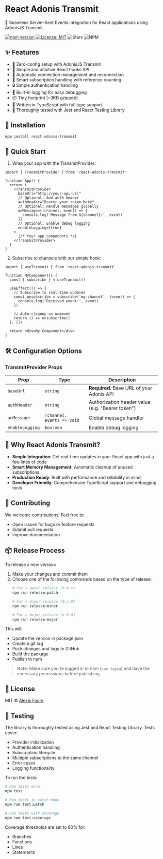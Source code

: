 # React Adonis Transmit

🚀 Seamless Server-Sent Events integration for React applications using AdonisJS Transmit.

[![npm version](https://badge.fury.io/js/react-adonis-transmit.svg)](https://badge.fury.io/js/react-adonis-transmit)
[![License: MIT](https://img.shields.io/badge/License-MIT-yellow.svg)](https://opensource.org/licenses/MIT)
![Stars](https://img.shields.io/github/stars/FaureAlexis/react-adonis-transmit?style=social) 
![NPM](https://img.shields.io/npm/dt/react-adonis-transmit)


## ✨ Features

- 🔌 Zero-config setup with AdonisJS Transmit
- 🎯 Simple and intuitive React hooks API
- 🔄 Automatic connection management and reconnection
- 🧮 Smart subscription handling with reference counting
- 🔒 Simple authentication handling
- 📝 Built-in logging for easy debugging
- 📦 Tiny footprint (~3KB gzipped)
- 💪 Written in TypeScript with full type support
- 🧪 Thoroughly tested with Jest and React Testing Library

## 🚀 Installation

```bash
npm install react-adonis-transmit
```

## 🎯 Quick Start

1. Wrap your app with the TransmitProvider:

```tsx
import { TransmitProvider } from 'react-adonis-transmit'

function App() {
  return (
    <TransmitProvider 
      baseUrl="http://your-api-url"
      // Optional: Add auth header
      authHeader="Bearer your-token-here"
      // Optional: Handle messages globally
      onMessage={(channel, event) => {
        console.log(`Message from ${channel}:`, event)
      }}
      // Optional: Enable debug logging
      enableLogging={true}
    >
      {/* Your app components */}
    </TransmitProvider>
  )
}
```

2. Subscribe to channels with our simple hook:

```tsx
import { useTransmit } from 'react-adonis-transmit'

function MyComponent() {
  const { subscribe } = useTransmit()

  useEffect(() => {
    // Subscribe to real-time updates
    const unsubscribe = subscribe('my-channel', (event) => {
      console.log('Received event:', event)
    })

    // Auto-cleanup on unmount
    return () => unsubscribe()
  }, [])

  return <div>My Component</div>
}
```

## 🛠 Configuration Options

### TransmitProvider Props

| Prop | Type | Description |
|------|------|-------------|
| `baseUrl` | `string` | **Required.** Base URL of your Adonis API |
| `authHeader` | `string` | Authorization header value (e.g. "Bearer token") |
| `onMessage` | `(channel, event) => void` | Global message handler |
| `enableLogging` | `boolean` | Enable debug logging |

## 🌟 Why React Adonis Transmit?

- **Simple Integration**: Get real-time updates in your React app with just a few lines of code
- **Smart Memory Management**: Automatic cleanup of unused subscriptions
- **Production Ready**: Built with performance and reliability in mind
- **Developer Friendly**: Comprehensive TypeScript support and debugging tools

## 🤝 Contributing

We welcome contributions! Feel free to:
- Open issues for bugs or feature requests
- Submit pull requests
- Improve documentation

## 📦 Release Process

To release a new version:

1. Make your changes and commit them
2. Choose one of the following commands based on the type of release:
   ```bash
   # For a patch release (0.0.x)
   npm run release:patch

   # For a minor release (0.x.0)
   npm run release:minor

   # For a major release (x.0.0)
   npm run release:major
   ```

This will:
- Update the version in package.json
- Create a git tag
- Push changes and tags to GitHub
- Build the package
- Publish to npm

> Note: Make sure you're logged in to npm (`npm login`) and have the necessary permissions before publishing.

## 📝 License

MIT © [Alexis Faure](https://github.com/alexisfaure) 

## 🧪 Testing

The library is thoroughly tested using Jest and React Testing Library. Tests cover:

- Provider initialization
- Authentication handling
- Subscription lifecycle
- Multiple subscriptions to the same channel
- Error cases
- Logging functionality

To run the tests:

```bash
# Run tests once
npm test

# Run tests in watch mode
npm run test:watch

# Run tests with coverage
npm run test:coverage
```

Coverage thresholds are set to 80% for:
- Branches
- Functions
- Lines
- Statements 